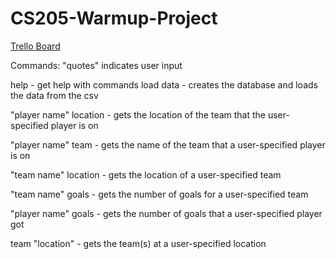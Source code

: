 # CS205-Warmup-Project

[Trello Board](https://trello.com/b/M300vmgU/cs205-project-al-nb-sh-mm)


Commands: 
"quotes" indicates user input

help - get help with commands
load data - creates the database and loads the data from the csv  

"player name" location - gets the location of the team that the user-specified player is on  

"player name" team - gets the name of the team that a user-specified player is on  

"team name" location - gets the location of a user-specified team  

"team name" goals - gets the number of goals for a user-specified team  

"player name" goals - gets the number of goals that a user-specified player got  

team "location" - gets the team(s) at a user-specified location  

